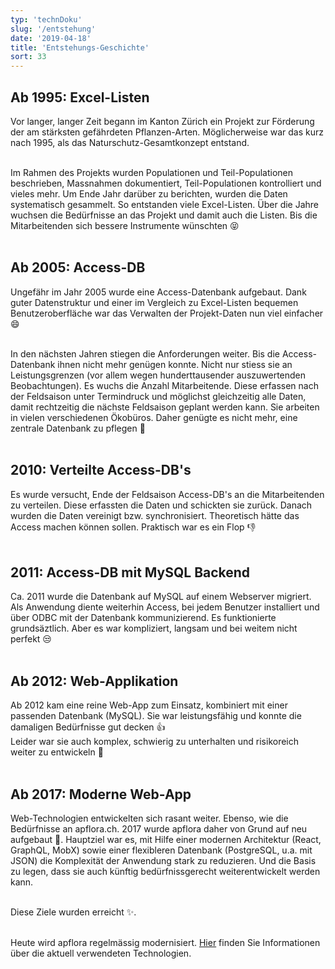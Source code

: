 ```yaml
---
typ: 'technDoku'
slug: '/entstehung'
date: '2019-04-18'
title: 'Entstehungs-Geschichte'
sort: 33
---
```


## Ab 1995: Excel-Listen

Vor langer, langer Zeit begann im Kanton Zürich ein Projekt zur Förderung der am stärksten gefährdeten Pflanzen-Arten. Möglicherweise war das kurz nach 1995, als das Naturschutz-Gesamtkonzept entstand.<br/><br/>

Im Rahmen des Projekts wurden Populationen und Teil-Populationen beschrieben, Massnahmen dokumentiert, Teil-Populationen kontrolliert und vieles mehr. Um Ende Jahr darüber zu berichten, wurden die Daten systematisch gesammelt. So entstanden viele Excel-Listen. Über die Jahre wuchsen die Bedürfnisse an das Projekt und damit auch die Listen. Bis die Mitarbeitenden sich bessere Instrumente wünschten :stuck_out_tongue_closed_eyes:<br/><br/>

## Ab 2005: Access-DB

Ungefähr im Jahr 2005 wurde eine Access-Datenbank aufgebaut. Dank guter Datenstruktur und einer im Vergleich zu Excel-Listen bequemen Benutzeroberfläche war das Verwalten der Projekt-Daten nun viel einfacher :smile:<br/><br/>

In den nächsten Jahren stiegen die Anforderungen weiter. Bis die Access-Datenbank ihnen nicht mehr genügen konnte. Nicht nur stiess sie an Leistungsgrenzen (vor allem wegen hunderttausender auszuwertenden Beobachtungen). Es wuchs die Anzahl Mitarbeitende. Diese erfassen nach der Feldsaison unter Termindruck und möglichst gleichzeitig alle Daten, damit rechtzeitig die nächste Feldsaison geplant werden kann. Sie arbeiten in vielen verschiedenen Ökobüros. Daher genügte es nicht mehr, eine zentrale Datenbank zu pflegen :grimacing:<br/><br/>

## 2010: Verteilte Access-DB's

Es wurde versucht, Ende der Feldsaison Access-DB's an die Mitarbeitenden zu verteilen. Diese erfassten die Daten und schickten sie zurück. Danach wurden die Daten vereinigt bzw. synchronisiert. Theoretisch hätte das Access machen können sollen. Praktisch war es ein Flop :-1:<br/><br/>

## 2011: Access-DB mit MySQL Backend

Ca. 2011 wurde die Datenbank auf MySQL auf einem Webserver migriert. Als Anwendung diente weiterhin Access, bei jedem Benutzer installiert und über ODBC mit der Datenbank kommunizierend. Es funktionierte grundsäztlich. Aber es war kompliziert, langsam und bei weitem nicht perfekt :unamused:<br/><br/>

## Ab 2012: Web-Applikation

Ab 2012 kam eine reine Web-App zum Einsatz, kombiniert mit einer passenden Datenbank (MySQL). Sie war leistungsfähig und konnte die damaligen Bedürfnisse gut decken :+1:<br/>
Leider war sie auch komplex, schwierig zu unterhalten und risikoreich weiter zu entwickeln :eyes:<br/><br/>

## Ab 2017: Moderne Web-App

Web-Technologien entwickelten sich rasant weiter. Ebenso, wie die Bedürfnisse an apflora.ch. 2017 wurde apflora daher von Grund auf neu aufgebaut :rocket:. Hauptziel war es, mit Hilfe einer modernen Architektur (React, GraphQL, MobX) sowie einer flexibleren Datenbank (PostgreSQL, u.a. mit JSON) die Komplexität der Anwendung stark zu reduzieren. Und die Basis zu legen, dass sie auch künftig bedürfnissgerecht weiterentwickelt werden kann.<br/><br/>

Diese Ziele wurden erreicht :sparkles:.<br/><br/>

Heute wird apflora regelmässig modernisiert. [Hier](/Dokumentation/Technisch/Technologien) finden Sie Informationen über die aktuell verwendeten Technologien.
